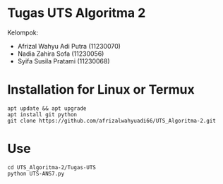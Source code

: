 # Tugas UTS Algoritma 2
Kelompok:

 * Afrizal Wahyu Adi Putra    (11230070)
 * Nadia Zahira Sofa          (11230056)
 * Syifa Susila Pratami (11230068)

# Installation for Linux or Termux

  ```
  apt update && apt upgrade
  apt install git python
  git clone https://github.com/afrizalwahyuadi66/UTS_Algoritma-2.git
  ```

# Use
  
  ```
  cd UTS_Algoritma-2/Tugas-UTS
  python UTS-ANS7.py
  ```
